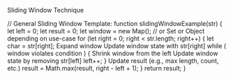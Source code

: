 Sliding Window Technique

// General Sliding Window Template:
function slidingWindowExample(str) {
   let left = 0;
   let result = 0;
   let window = new Map(); // or Set or Object depending on use-case
   for (let right = 0; right < str.length; right++) {
    let char = str[right];
   Expand window
  Update window state with str[right]
  while ( window violates condition ) {
  Shrink window from the left
  Update window state by removing str[left]
  left++;
}
  Update result (e.g., max length, count, etc.)
  result = Math.max(result, right - left + 1);
}
  return result;
}
